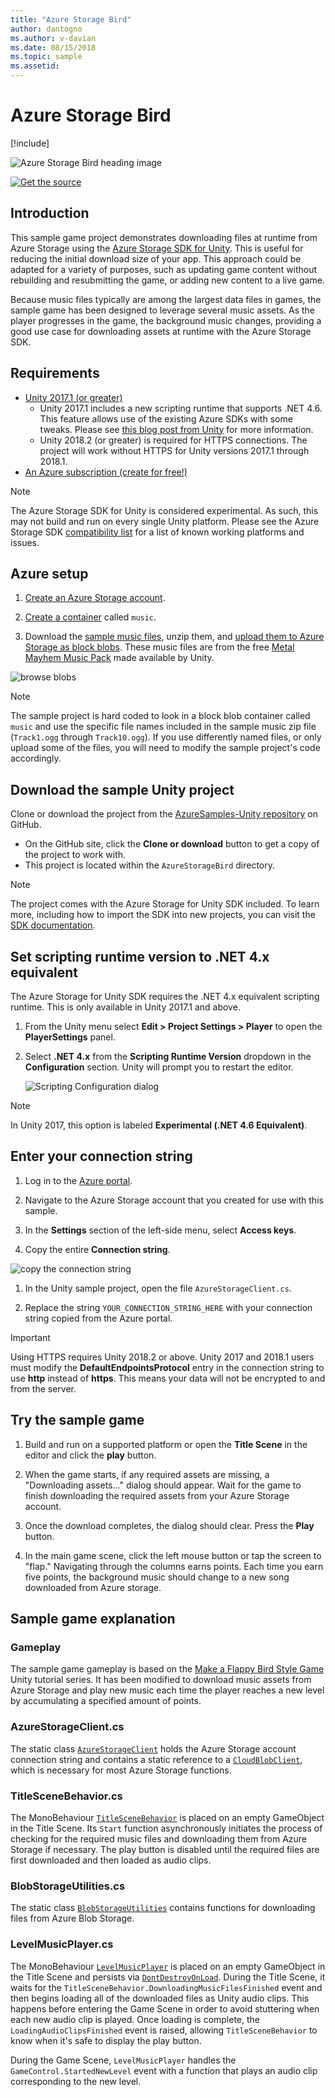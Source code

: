 ```yaml
---
title: "Azure Storage Bird"
author: dantogno
ms.author: v-davian
ms.date: 08/15/2018
ms.topic: sample
ms.assetid:
---
```

# Azure Storage Bird

[!include[](~/includes/header.md)]

![Azure Storage Bird heading image](media/azstbird_title-screen.png)

[![Get the source](https://docs.microsoft.com/sandbox/media/buttons/source2.png)](https://aka.ms/azsamples-unity)

## Introduction

This sample game project demonstrates downloading files at runtime from Azure Storage using the [Azure Storage SDK for Unity]( https://aka.ms/azstoragegamedev). This is useful for reducing the initial download size of your app. This approach could be adapted for a variety of purposes, such as updating game content without rebuilding and resubmitting the game, or adding new content to a live game.

Because music files typically are among the largest data files in games, the sample game has been designed to leverage several music assets. As the player progresses in the game, the background music changes, providing a good use case for downloading assets at runtime with the Azure Storage SDK.

## Requirements

* [Unity 2017.1 (or greater)](https://unity3d.com/)
  * Unity 2017.1 includes a new scripting runtime that supports .NET 4.6. This feature allows use of the existing Azure SDKs with some tweaks.  Please see [this blog post from Unity](https://blogs.unity3d.com/2017/07/11/introducing-unity-2017/) for more information.
  * Unity 2018.2 (or greater) is required for HTTPS connections. The project will work without HTTPS for Unity versions 2017.1 through 2018.1.
* [An Azure subscription (create for free!)](https://aka.ms/azfreegamedev)

> [!NOTE]
> The Azure Storage SDK for Unity is considered experimental. As such, this may not build and run on every single Unity platform.  Please see the Azure Storage SDK [compatibility list](https://docs.microsoft.com/sandbox/gamedev/unity/azure-storage-unity#compatibility) for a list of known working platforms and issues.

## Azure setup

1. [Create an Azure Storage account](https://docs.microsoft.com/azure/storage/common/storage-quickstart-create-account?tabs=portal).

1. [Create a container](https://docs.microsoft.com/azure/storage/blobs/storage-quickstart-blobs-portal#create-a-container) called `music`.

1. Download the [sample music files](https://github.com/BrianPeek/AzureSamples-Unity/blob/master/AzureStorageBird/Metal%20Mayhem%20Music%20Pack.zip), unzip them, and [upload them to Azure Storage as block blobs](https://docs.microsoft.com/azure/storage/blobs/storage-quickstart-blobs-portal#upload-a-block-blob). These music files are from the free [Metal Mayhem Music Pack](https://assetstore.unity.com/packages/audio/music/metal-mayhem-music-pack-19233) made available by Unity.

![browse blobs](media/azstbird_blobs.png)

> [!NOTE]
> The sample project is hard coded to look in a block blob container called `music` and use the specific file names included in the sample music zip file (`Track1.ogg` through `Track10.ogg`). If you use differently named files, or only upload some of the files, you will need to modify the sample project's code accordingly.

## Download the sample Unity project

Clone or download the project from the [AzureSamples-Unity repository](https://aka.ms/azsamples-unity) on GitHub.

* On the GitHub site, click the **Clone or download** button to get a copy of the project to work with.
* This project is located within the `AzureStorageBird` directory.

> [!NOTE]
> The project comes with the Azure Storage for Unity SDK included. To learn more, including how to import the SDK into new projects, you can visit the [SDK documentation](https://aka.ms/azstoragegamedev).

## Set scripting runtime version to .NET 4.x equivalent

The Azure Storage for Unity SDK requires the .NET 4.x equivalent scripting runtime. This is only available in Unity 2017.1 and above.

1. From the Unity menu select **Edit > Project Settings > Player** to open the **PlayerSettings** panel.

1. Select **.NET 4.x** from the **Scripting Runtime Version** dropdown in the **Configuration** section. Unity will prompt you to restart the editor.

   ![Scripting Configuration dialog](media/azstbird_unity-player-config.png)

> [!NOTE]
> In Unity 2017, this option is labeled **Experimental (.NET 4.6 Equivalent)**.

## Enter your connection string

1. Log in to the [Azure portal](http://portal.azure.com).

1. Navigate to the Azure Storage account that you created for use with this sample.

1. In the **Settings** section of the left-side menu, select **Access keys**.

1. Copy the entire **Connection string**.

![copy the connection string](media/azstbird_connectionstring.png)

1. In the Unity sample project, open the file `AzureStorageClient.cs`.

1. Replace the string `YOUR_CONNECTION_STRING_HERE` with your connection string copied from the Azure portal.

> [!IMPORTANT]
> Using HTTPS requires Unity 2018.2 or above. Unity 2017 and 2018.1 users must modify the **DefaultEndpointsProtocol** entry in the connection string to use **http** instead of **https**. This means your data will not be encrypted to and from the server.

## Try the sample game

1. Build and run on a supported platform or open the **Title Scene** in the editor and click the **play** button.

1. When the game starts, if any required assets are missing, a "Downloading assets..." dialog should appear. Wait for the game to finish downloading the required assets from your Azure Storage account.

1. Once the download completes, the dialog should clear. Press the **Play** button.

1. In the main game scene, click the left mouse button or tap the screen to "flap." Navigating through the columns earns points. Each time you earn five points, the background music should change to a new song downloaded from Azure storage.

## Sample game explanation

### Gameplay

The sample game gameplay is based on the [Make a Flappy Bird Style Game](https://unity3d.com/learn/tutorials/topics/2d-game-creation/project-goals?playlist=17093) Unity tutorial series. It has been modified to download music assets from Azure Storage and play new music each time the player reaches a new level by accumulating a specified amount of points.

### AzureStorageClient.cs

The static class [`AzureStorageClient`](https://github.com/BrianPeek/AzureSamples-Unity/blob/master/AzureStorageBird/Assets/Azure%20Storage%20Bird%20Sample%20Assets/Scripts/AzureStorageClient.cs) holds the Azure Storage account connection string and contains a static reference to a [`CloudBlobClient`](https://docs.microsoft.com/dotnet/api/microsoft.windowsazure.storage.blob.cloudblobclient?view=azure-dotnet), which is necessary for most Azure Storage functions.

### TitleSceneBehavior.cs

The MonoBehaviour [`TitleSceneBehavior`](https://github.com/BrianPeek/AzureSamples-Unity/blob/master/AzureStorageBird/Assets/Azure%20Storage%20Bird%20Sample%20Assets/Scripts/TitleSceneBehavior.cs) is placed on an empty GameObject in the Title Scene. Its `Start` function asynchronously initiates the process of checking for the required music files and downloading them from Azure Storage if necessary. The play button is disabled until the required files are first downloaded and then loaded as audio clips.

### BlobStorageUtilities.cs

The static class [`BlobStorageUtilities`](https://github.com/BrianPeek/AzureSamples-Unity/blob/master/AzureStorageBird/Assets/Azure%20Storage%20Bird%20Sample%20Assets/Scripts/BlobStorageUtilities.cs) contains functions for downloading files from Azure Blob Storage.

### LevelMusicPlayer.cs

The MonoBehaviour [`LevelMusicPlayer`](https://github.com/BrianPeek/AzureSamples-Unity/blob/master/AzureStorageBird/Assets/Azure%20Storage%20Bird%20Sample%20Assets/Scripts/LevelMusicPlayer.cs) is placed on an empty GameObject in the Title Scene and persists via [`DontDestroyOnLoad`](https://docs.unity3d.com/ScriptReference/Object.DontDestroyOnLoad.html). During the Title Scene, it waits for the `TitleSceneBehavior.DownloadingMusicFilesFinished` event and then begins loading all of the downloaded files as Unity audio clips. This happens before entering the Game Scene in order to avoid stuttering when each new audio clip is played. Once loading is complete, the `LoadingAudioClipsFinished` event is raised, allowing `TitleSceneBehavior` to know when it's safe to display the play button.

During the Game Scene, `LevelMusicPlayer` handles the `GameControl.StartedNewLevel` event with a function that plays an audio clip corresponding to the new level.
